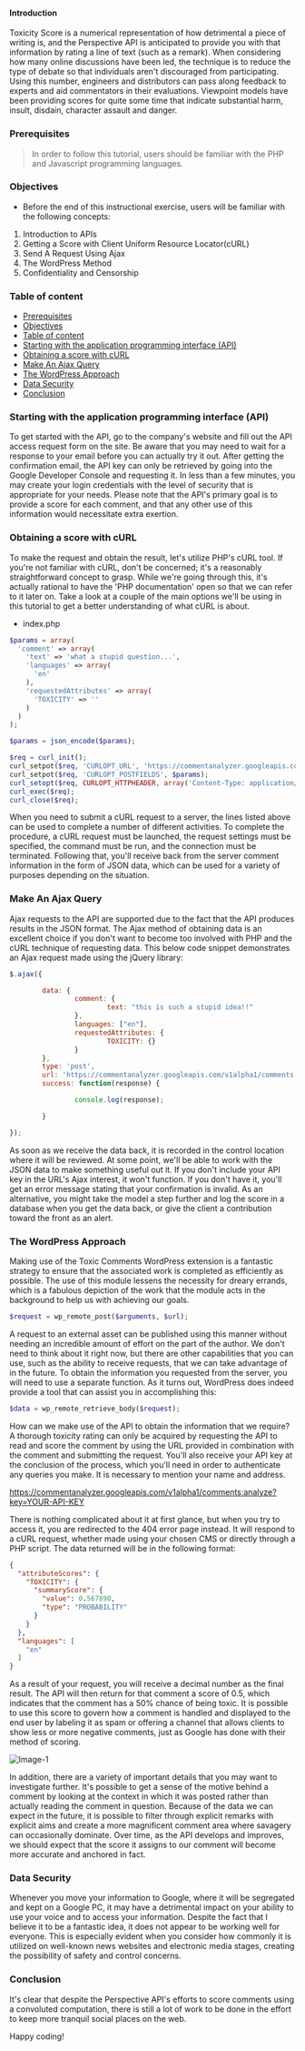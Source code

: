 #### Introduction
Toxicity Score is a numerical representation of how detrimental a piece of writing is, and the Perspective API is anticipated to provide you with that information by rating a line of text (such as a remark). When considering how many online discussions have been led, the technique is to reduce the type of debate so that individuals aren't discouraged from participating. Using this number, engineers and distributors can pass along feedback to experts and aid commentators in their evaluations. Viewpoint models have been providing scores for quite some time that indicate substantial harm, insult, disdain, character assault and danger.

### Prerequisites
> In order to follow this tutorial, users should be familiar with the PHP and Javascript programming languages.

### Objectives
- Before the end of this instructional exercise, users will be familiar with the following concepts:
1. Introduction to APIs
2. Getting a Score with Client Uniform Resource Locator(cURL)
3. Send A Request Using Ajax
4. The WordPress Method
5. Confidentiality and Censorship

### Table of content
- [Prerequisites](#prerequisites)
- [Objectives](#objectives)
- [Table of content](#table-of-content)
- [Starting with the application programming interface (API)](#starting-with-the-application-programming-interface-api)
- [Obtaining a score with cURL](#obtaining-a-score-with-curl)
- [Make An Ajax Query](#make-an-ajax-query)
- [The WordPress Approach](#the-wordpress-approach)
- [Data Security](#data-security)
- [Conclusion](#conclusion)

### Starting with the application programming interface (API)
To get started with the API, go to the company's website and fill out the API access request form on the site. Be aware that you may need to wait for a response to your email before you can actually try it out. After getting the confirmation email, the API key can only be retrieved by going into the Google Developer Console and requesting it. In less than a few minutes, you may create your login credentials with the level of security that is appropriate for your needs. Please note that the API's primary goal is to provide a score for each comment, and that any other use of this information would necessitate extra exertion.

### Obtaining a score with cURL
To make the request and obtain the result, let's utilize PHP's cURL tool. If you're not familiar with cURL, don't be concerned; it's a reasonably straightforward concept to grasp. While we're going through this, it's actually rational to have the 'PHP documentation' open so that we can refer to it later on. Take a look at a couple of the main options we'll be using in this tutorial to get a better understanding of what cURL is about.
- index.php
```php
$params = array(
  'comment' => array(
    'text' => 'what a stupid question...',
    'languages' => array(
      'en'
    ),
    'requestedAttributes' => array(
      'TOXICITY' => ''
    )
  )
);

$params = json_encode($params);

$req = curl_init();
curl_setpot($req, 'CURLOPT_URL', 'https://commentanalyzer.googleapis.com/v1alpha1/comments:analyze');
curl_setpot($req, 'CURLOPT_POSTFIELDS', $params);
curl_setopt($req, CURLOPT_HTTPHEADER, array('Content-Type: application/json');
curl_exec($req);
curl_close($req);
```
When you need to submit a cURL request to a server, the lines listed above can be used to complete a number of different activities. To complete the procedure, a cURL request must be launched, the request settings must be specified, the command must be run, and the connection must be terminated. Following that, you'll receive back from the server comment information in the form of JSON data, which can be used for a variety of purposes depending on the situation.

### Make An Ajax Query
Ajax requests to the API are supported due to the fact that the API produces results in the JSON format. The Ajax method of obtaining data is an excellent choice if you don't want to become too involved with PHP and the cURL technique of requesting data. This below code snippet demonstrates an Ajax request made using the jQuery library:
```javascript
$.ajax({

        data: {
                comment: {
                        text: "this is such a stupid idea!!"
                },
                languages: ["en"],
                requestedAttributes: {
                        TOXICITY: {}
                }
        },
        type: 'post',
        url: 'https://commentanalyzer.googleapis.com/v1alpha1/comments:analyze?key=YOUR-API-KEY',
        success: function(response) {

                console.log(response);

        }

});
```
As soon as we receive the data back, it is recorded in the control location where it will be reviewed. At some point, we'll be able to work with the JSON data to make something useful out it. If you don't include your API key in the URL's Ajax interest, it won't function. If you don't have it, you'll get an error message stating that your confirmation is invalid. As an alternative, you might take the model a step further and log the score in a database when you get the data back, or give the client a contribution toward the front as an alert.

### The WordPress Approach
Making use of the Toxic Comments WordPress extension is a fantastic strategy to ensure that the associated work is completed as efficiently as possible. The use of this module lessens the necessity for dreary errands, which is a fabulous depiction of the work that the module acts in the background to help us with achieving our goals.

```php
$request = wp_remote_post($arguments, $url);
```

A request to an external asset can be published using this manner without needing an incredible amount of effort on the part of the author. We don't need to think about it right now, but there are other capabilities that you can use, such as the ability to receive requests, that we can take advantage of in the future. To obtain the information you requested from the server, you will need to use a separate function. As it turns out, WordPress does indeed provide a tool that can assist you in accomplishing this:

```php
$data = wp_remote_retrieve_body($request);
```

How can we make use of the API to obtain the information that we require? A thorough toxicity rating can only be acquired by requesting the API to read and score the comment by using the URL provided in combination with the comment and submitting the request. You'll also receive your API key at the conclusion of the process, which you'll need in order to authenticate any queries you make. It is necessary to mention your name and address.

https://commentanalyzer.googleapis.com/v1alpha1/comments:analyze?key=YOUR-API-KEY

There is nothing complicated about it at first glance, but when you try to access it, you are redirected to the 404 error page instead. It will respond to a cURL request, whether made using your chosen CMS or directly through a PHP script. The data returned will be in the following format:
```JSON
{
  "attributeScores": {
    "TOXICITY": {
      "summaryScore": {
        "value": 0.567890,
        "type": "PROBABILITY"
      }
    }
  },
  "languages": [
    "en"
  ]
}
```
As a result of your request, you will receive a decimal number as the final result. The API will then return for that comment a score of 0.5, which indicates that the comment has a 50% chance of being toxic. It is possible to use this score to govern how a comment is handled and displayed to the end user by labeling it as spam or offering a channel that allows clients to show less or more negative comments, just as Google has done with their method of scoring.

![Image-1](Image-1)

In addition, there are a variety of important details that you may want to investigate further. It's possible to get a sense of the motive behind a comment by looking at the context in which it was posted rather than actually reading the comment in question. Because of the data we can expect in the future, it is possible to filter through explicit remarks with explicit aims and create a more magnificent comment area where savagery can occasionally dominate. Over time, as the API develops and improves, we should expect that the score it assigns to our comment will become more accurate and anchored in fact.

### Data Security
Whenever you move your information to Google, where it will be segregated and kept on a Google PC, it may have a detrimental impact on your ability to use your voice and to access your information. Despite the fact that I believe it to be a fantastic idea, it does not appear to be working well for everyone. This is especially evident when you consider how commonly it is utilized on well-known news websites and electronic media stages, creating the possibility of safety and control concerns.

### Conclusion
It's clear that despite the Perspective API's efforts to score comments using a convoluted computation, there is still a lot of work to be done in the effort to keep more tranquil social places on the web.

Happy coding!
